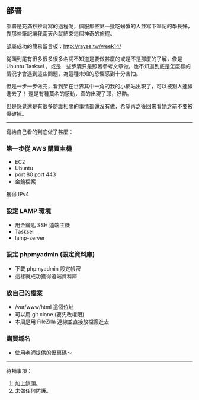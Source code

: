 ## 部署

部署是充滿抄抄寫寫的過程呢，佩服那些第一批吃螃蟹的人並寫下筆記的學長姊，靠那些筆記讓我兩天內就結束這個神奇的旅程。

部屬成功的簡易留言板：http://rayes.tw/week14/

從頭到尾有很多很多很多名詞不知道是要做甚麼的或是不是那麼的了解，像是 Ubuntu Tasksel ，或是一些步驟只是照著參考文章做，也不知道到底是怎麼樣的情況才會遇到這些問題，為這種未知的恐懼感到十分害怕。

但是一步一步做完，看到架在世界其中一角的我的小網站出現了，可以被別人連線進去了！
還是有種莫名的感動，真的出現了耶，好酷。

但是感覺還是有很多防護相關的事情都還沒有做，希望再之後回來看她之前不要被爆破掉。

---

寫給自己看的到底做了甚麼：

### 第一步從 AWS 購買主機

- EC2
- Ubuntu
- port 80 port 443
- 金鑰檔案

獲得 IPv4

### 設定 LAMP 環境

- 用金鑰匙 SSH 遠端主機
- Tasksel
- lamp-server

### 設定 phpmyadmin (設定資料庫)

- 下載 phpmyadmin 設定帳密
- 這樣就成功獲得遠端資料庫

### 放自己的檔案

- /var/www/html 這個位址
- 可以用 git clone (要先改權限)
- 本周是用 FileZilla 連線並直接放檔案進去

### 購買域名

- 使用老師提供的優惠碼～

--- 


待補事項：
1. 加上鎖頭。
2. 未做任何防護。